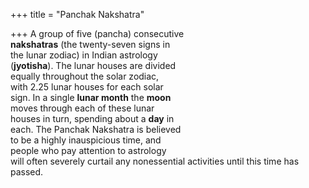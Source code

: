 +++
title = "Panchak Nakshatra"

+++
A group of five (pancha) consecutive  
**nakshatras** (the twenty-seven signs in  
the lunar zodiac) in Indian astrology  
(**jyotisha**). The lunar houses are divided  
equally throughout the solar zodiac,  
with 2.25 lunar houses for each solar  
sign. In a single **lunar month** the **moon**  
moves through each of these lunar  
houses in turn, spending about a **day** in  
each. The Panchak Nakshatra is believed  
to be a highly inauspicious time, and  
people who pay attention to astrology  
will often severely curtail any nonessential activities until this time has passed.